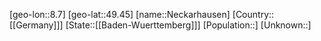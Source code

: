 ﻿---
location: [49.45,8.7]
type: City
tags:
- geo/City


SpocWebEntityId: 32766
isDeleted: false
confidential: public

---
[geo-lon::8.7]
[geo-lat::49.45]
[name::Neckarhausen]
[Country::[[Germany]]]
[State::[[Baden-Wuerttemberg]]]
[Population::]
[Unknown::]


